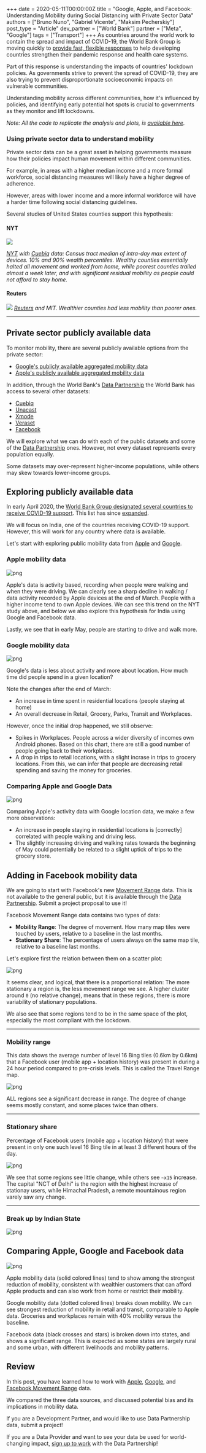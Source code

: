 +++
date = 2020-05-11T00:00:00Z
title = "Google, Apple, and Facebook: Understanding Mobility during Social Distancing with Private Sector Data"
authors = ["Bruno Nuno", "Gabriel Vicente", "Maksim Pecherskiy"]
post_type = "Article"
dev_partner = ["World Bank"]
partner = ["Meta", "Google"]
tags = ["Transport"]
+++
As countries around the world work to contain the spread and impact of COVID-19, the World Bank Group is moving quickly to [provide fast, flexible responses](https://www.worldbank.org/en/news/factsheet/2020/02/11/how-the-world-bank-group-is-helping-countries-with-covid-19-coronavirus) to help developing countries strengthen their pandemic response and health care systems.

Part of this response is understanding the impacts of countries' lockdown policies. As governments strive to prevent the spread of COVID-19, they are also trying to prevent disproportionate socioeconomic impacts on vulnerable communities.

Understanding mobility across different communities, how it's influenced by policies, and identifying early potential hot spots is crucial to governments as they monitor and lift lockdowns.

_Note: All the code to replicate the analysis and plots, is_ [_available here_](https://github.com/datapartnership/covid19/blob/master/Mobility%20metrics-India.ipynb)_._

### Using private sector data to understand mobility

Private sector data can be a great asset in helping governments measure how their policies impact human movement within different communities.

For example, in areas with a higher median income and a more formal workforce, social distancing measures will likely have a higher degree of adherence.

However, areas with lower income and a more informal workforce will have a harder time following social distancing guidelines.

Several studies of United States counties support this hypothesis:

#### NYT

![](NYT.png)

[_NYT_](https://www.nytimes.com/interactive/2020/04/03/us/coronavirus-stay-home-rich-poor.html) _with_ [_Cuebiq_](https://www.cuebiq.com/) _data: Census tract median of intra-day max extent of devices. 10% and 90% wealth percentiles. Wealthy counties essentially halted all movement and worked from home, while poorest counties trailed almost a week later, and with significant residual mobility as people could not afford to stay home._

#### Reuters

![](Reuters.png)
[_Reuters_](https://graphics.reuters.com/HEALTH-CORONAVIRUS/USA/qmypmkmwpra/) _and MIT. Wealthier counties had less mobility than poorer ones._

***

## Private sector publicly available data

To monitor mobility, there are several publicly available options from the private sector:

* [Google's publicly available aggregated mobility data](https://www.google.com/covid19/mobility/)
* [Apple's publicly available aggregated mobility data](https://www.apple.com/covid19/mobility)

In addition, through the World Bank's [Data Partnership](https://datapartnership.org/) the World Bank has access to several other datasets:

* [Cuebiq](https://cuebiq.com)
* [Unacast](https://unacast.com)
* [Xmode](https://xmode.io)
* [Veraset](https://Veraset.com)
* [Facebook](https://dataforgood.fb.com/)

We will explore what we can do with each of the public datasets and some of the [Data Partnership](https://datapartnership.org/) ones. However, not every dataset represents every population equally.

Some datasets may over-represent higher-income populations, while others may skew towards lower-income groups.

## Exploring publicly available data

In early April 2020, the [World Bank Group designated several countries to receive COVID-19 support](https://www.worldbank.org/en/news/press-release/2020/04/02/world-bank-group-launches-first-operations-for-covid-19-coronavirus-emergency-health-support-strengthening-developing-country-responses). This list has since [expanded](https://www.worldbank.org/en/about/what-we-do/brief/world-bank-group-operational-response-covid-19-coronavirus-projects-list).

We will focus on India, one of the countries receiving COVID-19 support.  However, this will work for any country where data is available.

Let's start with exploring public mobility data from [Apple](https://www.apple.com/covid19/mobility) and [Google](https://www.google.com/covid19/mobility/).

### Apple mobility data

![png](output_10_0.png)

Apple's data is activity based, recording when people were walking and when they were driving. We can clearly see a sharp decline in walking / data activity recorded by Apple devices at the end of March. People with a higher income tend to own Apple devices. We can see this trend on the NYT study above, and below we also explore this hypothesis for India using Google and Facebook data.

Lastly, we see that in early May, people are starting to drive and walk more.

### Google mobility data

![png](output_14_0.png)

Google's data is less about activity and more about location.  How much time did people spend in a given location?

Note the changes after the end of March:

* An increase in time spent in residential locations (people staying at home)
* An overall decrease in Retail, Grocery, Parks, Transit and Workplaces.

However, once the initial drop happened, we still observe:

* Spikes in Workplaces.  People across a wider diversity of incomes own Android phones.  Based on this chart, there are still a good number of people going back to their workplaces.
* A drop in trips to retail locations, with a slight incrase in trips to grocery locations.  From this, we can infer that people are decreasing retail spending and saving the money for groceries.

### Comparing Apple and Google Data

![png](output_17_0.png)

Comparing Apple's activity data with Google location data, we make a few more observations:

* An increase in people staying in residential locations is \[correctly\] correlated with people walking and driving less.
* The slightly increasing driving and walking rates towards the beginning of May could potentially be related to a slight uptick of trips to the grocery store.

## Adding in Facebook mobility data

We are going to start with Facebook's new [Movement Range](https://devdatapartnership.herokuapp.com/Facebook.html#Movement-Range-maps) data.  This is not available to the general public, but it is available through the [Data Partnership](https://datapartnership.org/).  Submit a project proposal to use it!

Facebook Movement Range data contains two types of data:

* **Mobility Range**: The degree of movement. How many map tiles were touched by users, relative to a baseline in the last months.
* **Stationary Share**: The percentage of users always on the same map tile, relative to a baseline last months.

Let's explore first the relation between them on a scatter plot:

![png](output_27_0.png)

It seems clear, and logical, that there is a proportional relation: The more stationary a region is, the less movement range we see. A higher cluster around `0` (no relative change), means that in these regions, there is more variability of stationary populations.

We also see that some regions tend to be in the same space of the plot, especially the most compliant with the lockdown.

***

### Mobility range

This data shows the average number of level 16 Bing tiles (0.6km by 0.6km) that a Facebook user (mobile app + location history) was present in during a 24 hour period compared to pre-crisis levels. This is called the Travel Range map.

![png](output_30_0.png)

ALL regions see a significant decrease in range. The degree of change seems mostly constant, and some places twice than others.

***

### Stationary share

Percentage of Facebook users (mobile app + location history) that were present in only one such level 16 Bing tile in at least 3 different hours of the day.

![png](/updates/mobility-metrics-in/output_35_1.png)

We see that some regions see little change, while others see `~x15` increase. The capital "NCT of Delhi" is the region with the highest increase of stationay users, while Himachal Pradesh, a remote mountainous region varely saw any change.

***

### Break up by Indian State

![png](output_38_0.png)

## Comparing Apple, Google and Facebook data

![png](output_40_0.png)

Apple mobility data (solid colored lines) tend to show among the strongest reduction of mobility, consistent with wealthier customers that can afford Apple products and can also work from home or restrict their mobility.

Google mobility data (dotted colored lines) breaks down mobility. We can see strongest reduction of mobility in retail and transit, comparable to Apple data. Groceries and workplaces remain with 40% mobility versus the baseline.

Facebook data (black crosses and stars) is broken down into states, and shows a significant range. This is expected as some states are largely rural and some urban, with different livelihoods and mobility patterns.

## Review

In this post, you have learned how to work with [Apple](https://www.apple.com/covid19/mobility), [Google](https://www.google.com/covid19/mobility/), and [Facebook Movement Range](https://devdatapartnership.herokuapp.com/Facebook.html#Movement-Range-maps) data.

We compared the three data sources, and discussed potential bias and its implications in mobility data.

If you are a Development Partner, and would like to use Data Partnership data, submit a project!

If you are a Data Provider and want to see your data be used for world-changing impact, [sign up to work](mailto:datapartnership@worldbank.org) with the Data Partnership!
